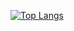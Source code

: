 [![Top Langs](https://github-readme-stats.vercel.app/api/top-langs/?username=kAleks12&hide=jupyter%20notebook&layout=pie)](https://github.com/anuraghazra/github-readme-stats)
